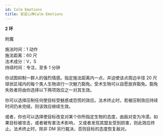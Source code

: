 ```yaml
---
id: Calm Emotions
title: 安定心神Calm Emotions
---
```


**2 环**

附魔

施法时间：1 动作  
施法距离：60 尺  
法术成分：V，S  
持续时间：专注，至多 1 分钟

你试图抑制一群人的强烈情感。指定施法距离内一点，并迫使该点周边半径 20 尺球状区域内的每个类人生物进行一次魅力豁免。受术生物可以自愿放弃豁免。豁免失败者将由你选择以下两项效应之一对其生效。

你可以选择压制任何使目标受魅惑或恐慌的效应。法术终止时，若被压制效应持续时间仍未完结，则该效应继续生效。

或者，你也可以选择使目标改变对某个你所指定生物的态度，由敌对变为冷漠。如果目标被攻击，或者被有害法术影响，
又或者发现其盟友受到损害，则此效应终止。法术终止时，除非 DM 另行裁决，否则目标的态度恢复敌对。
